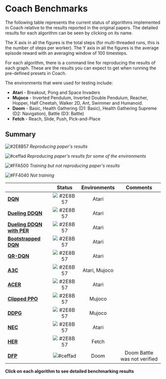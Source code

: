 # Coach Benchmarks

The following table represents the current status of algorithms implemented in Coach relative to the results reported in the original papers. The detailed results for each algorithm can be seen by clicking on its name.

The X axis in all the figures is the total steps (for multi-threaded runs, this is the number of steps per worker).
The Y axis in all the figures is the average episode reward with an averaging window of 100 timesteps.

For each algorithm, there is a command line for reproducing the results of each graph.
These are the results you can expect to get when running the pre-defined presets in Coach.

The environments that were used for testing include:
* **Atari** - Breakout, Pong and Space Invaders
* **Mujoco** - Inverted Pendulum, Inverted Double Pendulum, Reacher, Hopper, Half Cheetah, Walker 2D, Ant, Swimmer and Humanoid.
* **Doom** - Basic, Health Gathering (D1: Basic), Health Gathering Supreme (D2: Navigation), Battle (D3: Battle)
* **Fetch** - Reach, Slide, Push, Pick-and-Place

## Summary

![#2E8B57](https://placehold.it/15/2E8B57/000000?text=+) *Reproducing paper's results*

![#ceffad](https://placehold.it/15/ceffad/000000?text=+) *Reproducing paper's results for some of the environments*

![#FFA500](https://placehold.it/15/FFA500/000000?text=+) *Training but not reproducing paper's results*

![#FF4040](https://placehold.it/15/FF4040/000000?text=+) *Not training*



|                         |**Status**                                                |**Environments**|**Comments**|
| ----------------------- |:--------------------------------------------------------:|:--------------:|:--------:|
|**[DQN](dqn)**                  | ![#2E8B57](https://placehold.it/15/2E8B57/000000?text=+) |Atari           |  |
|**[Dueling DDQN](dueling_ddqn)**| ![#2E8B57](https://placehold.it/15/2E8B57/000000?text=+) |Atari           |  |
|**[Dueling DDQN with PER](dueling_ddqn_with_per)**| ![#2E8B57](https://placehold.it/15/2E8B57/000000?text=+) |Atari           | |
|**[Bootstrapped DQN](bootstrapped_dqn)**| ![#2E8B57](https://placehold.it/15/2E8B57/000000?text=+) |Atari           | |
|**[QR-DQN](qr_dqn)**            | ![#2E8B57](https://placehold.it/15/2E8B57/000000?text=+) |Atari           | |
|**[A3C](a3c)**                  | ![#2E8B57](https://placehold.it/15/2E8B57/000000?text=+) |Atari, Mujoco   | |
|**[ACER](acer)**                | ![#2E8B57](https://placehold.it/15/2E8B57/000000?text=+) |Atari           | |
|**[Clipped PPO](clipped_ppo)**  | ![#2E8B57](https://placehold.it/15/2E8B57/000000?text=+) |Mujoco          | |
|**[DDPG](ddpg)**                | ![#2E8B57](https://placehold.it/15/2E8B57/000000?text=+) |Mujoco          | |
|**[NEC](nec)**                  | ![#2E8B57](https://placehold.it/15/2E8B57/000000?text=+) |Atari           | |
|**[HER](ddpg_her)**                  | ![#2E8B57](https://placehold.it/15/2E8B57/000000?text=+) |Fetch           | |
|**[DFP](dfp)**                  | ![#ceffad](https://placehold.it/15/ceffad/000000?text=+) |Doom            | Doom Battle was not verified |


**Click on each algorithm to see detailed benchmarking results**
